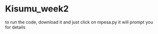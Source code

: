 # Kisumu_week2
to run the code, download it and just click on mpesa.py it will prompt you for details
